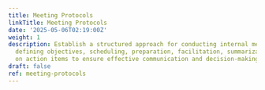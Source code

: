```yaml
---
title: Meeting Protocols
linkTitle: Meeting Protocols
date: '2025-05-06T02:19:00Z'
weight: 1
description: Establish a structured approach for conducting internal meetings, including
  defining objectives, scheduling, preparation, facilitation, summarization, and follow-up
  on action items to ensure effective communication and decision-making.
draft: false
ref: meeting-protocols
---
```


